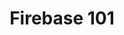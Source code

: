 ---
type: lesson
authors:
  - alex-patterson
cloudinary_convert: false
cover: 
excerpt: Firebase 101, quick explanation of what we will use in this course.
published: draft
slug: firebase-101
start: December 20, 2022
title: Firebase 101
---